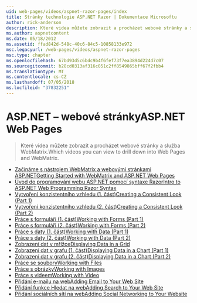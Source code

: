 ```yaml
---
uid: web-pages/videos/aspnet-razor-pages/index
title: Stránky technologie ASP.NET Razor | Dokumentace Microsoftu
author: rick-anderson
description: Které videa můžete zobrazit a procházet webové stránky a služba WebMatrix.
ms.author: aspnetcontent
ms.date: 05/18/2012
ms.assetid: ffad842d-548c-40c6-84c5-10858133e972
msc.legacyurl: /web-pages/videos/aspnet-razor-pages
msc.type: chapter
ms.openlocfilehash: 67bd93d5c6bdc9b4f6fef73f7ea3894d224d7c07
ms.sourcegitcommit: b28cd0313af316c051c2ff8549865bff67f2fbb4
ms.translationtype: MT
ms.contentlocale: cs-CZ
ms.lasthandoff: 07/05/2018
ms.locfileid: "37832251"
---
```

<a name="aspnet-web-pages"></a><span data-ttu-id="95d54-103">ASP.NET – webové stránky</span><span class="sxs-lookup"><span data-stu-id="95d54-103">ASP.NET Web Pages</span></span>
=================
> <span data-ttu-id="95d54-104">Které videa můžete zobrazit a procházet webové stránky a služba WebMatrix.</span><span class="sxs-lookup"><span data-stu-id="95d54-104">Which videos you can view to drill down into Web Pages and WebMatrix.</span></span>


- [<span data-ttu-id="95d54-105">Začínáme s nástrojem WebMatrix a webovými stránkami ASP.NET</span><span class="sxs-lookup"><span data-stu-id="95d54-105">Getting Started with WebMatrix and ASP.NET Web Pages</span></span>](getting-started-with-webmatrix-and-aspnet-web-pages.md)
- [<span data-ttu-id="95d54-106">Úvod do programování webu ASP.NET pomocí syntaxe Razor</span><span class="sxs-lookup"><span data-stu-id="95d54-106">Intro to ASP.NET Web Programming Razor Syntax</span></span>](introduction-to-aspnet-web-programming-using-the-razor-syntax.md)
- [<span data-ttu-id="95d54-107">Vytvoření konzistentního vzhledu (1. část)</span><span class="sxs-lookup"><span data-stu-id="95d54-107">Creating a Consistent Look (Part 1)</span></span>](creating-a-consistent-look-part-1.md)
- [<span data-ttu-id="95d54-108">Vytvoření konzistentního vzhledu (2. část)</span><span class="sxs-lookup"><span data-stu-id="95d54-108">Creating a Consistent Look (Part 2)</span></span>](creating-a-consistent-look-part-2.md)
- [<span data-ttu-id="95d54-109">Práce s formuláři (1. část)</span><span class="sxs-lookup"><span data-stu-id="95d54-109">Working with Forms (Part 1)</span></span>](working-with-forms-part-1.md)
- [<span data-ttu-id="95d54-110">Práce s formuláři (2. část)</span><span class="sxs-lookup"><span data-stu-id="95d54-110">Working with Forms (Part 2)</span></span>](working-with-forms-part-2.md)
- [<span data-ttu-id="95d54-111">Práce s daty (1. část)</span><span class="sxs-lookup"><span data-stu-id="95d54-111">Working with Data (Part 1)</span></span>](working-with-data-part-1.md)
- [<span data-ttu-id="95d54-112">Práce s daty (2. část)</span><span class="sxs-lookup"><span data-stu-id="95d54-112">Working with Data (Part 2)</span></span>](working-with-data-part-2.md)
- [<span data-ttu-id="95d54-113">Zobrazení dat v mřížce</span><span class="sxs-lookup"><span data-stu-id="95d54-113">Displaying Data in a Grid</span></span>](displaying-data-in-a-grid.md)
- [<span data-ttu-id="95d54-114">Zobrazení dat v grafu (1. část)</span><span class="sxs-lookup"><span data-stu-id="95d54-114">Displaying Data in a Chart (Part 1)</span></span>](displaying-data-in-a-chart-part-1.md)
- [<span data-ttu-id="95d54-115">Zobrazení dat v grafu (2. část)</span><span class="sxs-lookup"><span data-stu-id="95d54-115">Displaying Data in a Chart (Part 2)</span></span>](displaying-data-in-a-chart-part-2.md)
- [<span data-ttu-id="95d54-116">Práce se soubory</span><span class="sxs-lookup"><span data-stu-id="95d54-116">Working with Files</span></span>](working-with-files.md)
- [<span data-ttu-id="95d54-117">Práce s obrázky</span><span class="sxs-lookup"><span data-stu-id="95d54-117">Working with Images</span></span>](working-with-images.md)
- [<span data-ttu-id="95d54-118">Práce s videem</span><span class="sxs-lookup"><span data-stu-id="95d54-118">Working with Video</span></span>](working-with-video.md)
- [<span data-ttu-id="95d54-119">Přidání e-mailu na web</span><span class="sxs-lookup"><span data-stu-id="95d54-119">Adding Email to Your Web Site</span></span>](adding-email-to-your-web-site.md)
- [<span data-ttu-id="95d54-120">Přidání funkce Hledat na web</span><span class="sxs-lookup"><span data-stu-id="95d54-120">Adding Search to Your Web Site</span></span>](adding-search-to-your-web-site.md)
- [<span data-ttu-id="95d54-121">Přidání sociálních sítí na web</span><span class="sxs-lookup"><span data-stu-id="95d54-121">Adding Social Networking to Your Website</span></span>](adding-social-networking-to-your-website.md)
